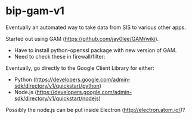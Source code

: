 bip-gam-v1
==========
Eventually an automated way to take data from SIS to various other apps.

Started out using GAM (https://github.com/jay0lee/GAM/wiki).  
* Have to install python-openssl package with new version of GAM.
* Need to check these in firewall/filter:


Eventually, go directly to the Google Client Library for either:
* Python (https://developers.google.com/admin-sdk/directory/v1/quickstart/python)
* Node.js (https://developers.google.com/admin-sdk/directory/v1/quickstart/nodejs)

Possibly the node.js can be put inside Electron (http://electron.atom.io/)?

